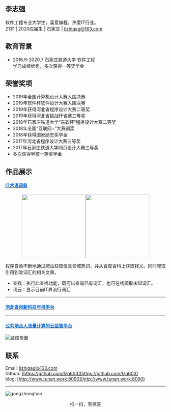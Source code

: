 ## <i class="fa fa-user"></i> 李志强  
软件工程专业大学生，喜爱编程，热爱IT行业。  
21岁 | 2020应届生 | 石家庄 | lizhiqag@163.com  

## <i class="fa fa-graduation-cap"></i> 教育背景  
  
+ 2016.9-2020.7	石家庄铁道大学 软件工程  
学习成绩优秀，多次获得一等奖学金   

## <i class="fa fa-asterisk"></i> 荣誉奖项

+ 2019年全国计算机设计大赛入围决赛  
+ 2019年软件杯软件设计大赛入围决赛  
+ 2019年获得河北省程序设计大赛二等奖  
+ 2019年获得河北省挑战杯省赛三等奖  
+ 2018年石家庄铁道大学“东软杯”程序设计大赛二等奖  
+ 2018年全国“互联网+”大赛铜奖  
+ 2018年获得国家励志奖学金  
+ 2017年河北省程序设计大赛三等奖  
+ 2017年石家庄铁道大学网页设计大赛三等奖  
+ 多次获得学校一等奖学金  


## <i class="fa fa-star"></i> 作品展示  
#### [<font color="#0366d6"><i class="fa fa-github"></i> IT术语词典</font>](https://github.com/lzq603/itwords)   
<p style="display:flex;flex-direction: row;justify-content:center;"><img style="width:200px" src="http://www.tunan.work:8090/upload/2019/8/QQ%E5%9B%BE%E7%89%8720190830231009-7af6e1b1b127405684a10bb2cf7fe882.png"></img>
<img style="width:200px" src="http://www.tunan.work:8090/upload/2019/8/QQ%E5%9B%BE%E7%89%8720190830231024-8c3c7a6d769c4d188a798f6ecd92e3c6.png"></img></p>  

程序自动不断地通过爬虫获取信息领域热词，并从百度百科上获取释义。同时爬取引用到改词汇的相关文章。  
- 查找：执行此查找功能，既可以查询已有词汇，也可在线爬取未知词汇。  
- 词云：显示目前IT界流行词汇  

---
#### [<font color="#0366d6"><i class="fa fa-github"></i> 河北省创新科技年报平台</font>](https://github.com/lzq603/itwords)

---
#### [<font color="#0366d6"><i class="fa fa-github"></i> 公共地点人流量计算的云监管平台</font>](https://github.com/lzq603/PedestriansDetection)  
![监控页面](http://www.tunan.work:8090/upload/2019/8/%E7%9B%91%E6%8E%A7%E9%A1%B5%E9%9D%A2-924e9fad6aaa417a9b72ff4f70345b8e.png)

## <i class="fa fa-phone"></i> 联系  
Email: [lizhiqag@163.com](mailto:lizhiqag@163.com)  
Github: [https://github.com/lzq603](https://github.com/lzq603)  
blog: [http://www.tunan.work:8090](http://www.tunan.work:8090)  

---  
![gongzhonghao](http://www.tunan.work:8090/upload/2019/8/qrcode_for_gh_889c8e5b9670_258-6b1c716ebd9f45e98ef74a5ef6172f9e.jpg)  
<p style="text-align:center;">扫一扫，有惊喜</p>